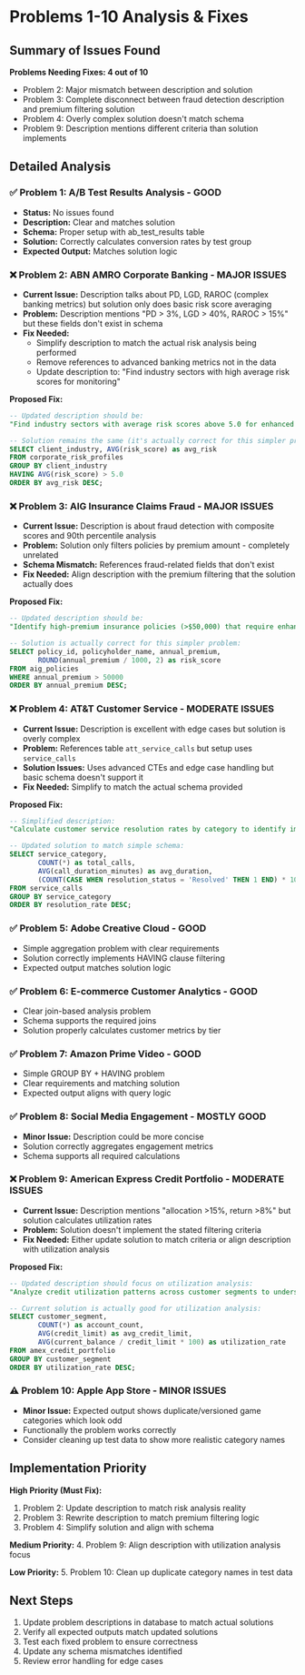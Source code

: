 # Problems 1-10 Analysis & Fixes

## Summary of Issues Found

**Problems Needing Fixes: 4 out of 10**
- Problem 2: Major mismatch between description and solution
- Problem 3: Complete disconnect between fraud detection description and premium filtering solution  
- Problem 4: Overly complex solution doesn't match schema
- Problem 9: Description mentions different criteria than solution implements

## Detailed Analysis

### ✅ Problem 1: A/B Test Results Analysis - **GOOD**
- **Status:** No issues found
- **Description:** Clear and matches solution
- **Schema:** Proper setup with ab_test_results table
- **Solution:** Correctly calculates conversion rates by test group
- **Expected Output:** Matches solution logic

### ❌ Problem 2: ABN AMRO Corporate Banking - **MAJOR ISSUES**
- **Current Issue:** Description talks about PD, LGD, RAROC (complex banking metrics) but solution only does basic risk score averaging
- **Problem:** Description mentions "PD > 3%, LGD > 40%, RAROC > 15%" but these fields don't exist in schema
- **Fix Needed:** 
  - Simplify description to match the actual risk analysis being performed
  - Remove references to advanced banking metrics not in the data
  - Update description to: "Find industry sectors with high average risk scores for monitoring"

**Proposed Fix:**
```sql
-- Updated description should be:
"Find industry sectors with average risk scores above 5.0 for enhanced monitoring."

-- Solution remains the same (it's actually correct for this simpler problem):
SELECT client_industry, AVG(risk_score) as avg_risk
FROM corporate_risk_profiles 
GROUP BY client_industry 
HAVING AVG(risk_score) > 5.0 
ORDER BY avg_risk DESC;
```

### ❌ Problem 3: AIG Insurance Claims Fraud - **MAJOR ISSUES**
- **Current Issue:** Description is about fraud detection with composite scores and 90th percentile analysis
- **Problem:** Solution only filters policies by premium amount - completely unrelated
- **Schema Mismatch:** References fraud-related fields that don't exist
- **Fix Needed:** Align description with the premium filtering that the solution actually does

**Proposed Fix:**
```sql
-- Updated description should be:
"Identify high-premium insurance policies (>$50,000) that require enhanced scrutiny due to higher potential fraud risk."

-- Solution is actually correct for this simpler problem:
SELECT policy_id, policyholder_name, annual_premium,
       ROUND(annual_premium / 1000, 2) as risk_score
FROM aig_policies 
WHERE annual_premium > 50000
ORDER BY annual_premium DESC;
```

### ❌ Problem 4: AT&T Customer Service - **MODERATE ISSUES**  
- **Current Issue:** Description is excellent with edge cases but solution is overly complex
- **Problem:** References table `att_service_calls` but setup uses `service_calls`
- **Solution Issues:** Uses advanced CTEs and edge case handling but basic schema doesn't support it
- **Fix Needed:** Simplify to match the actual schema provided

**Proposed Fix:**
```sql
-- Simplified description:
"Calculate customer service resolution rates by category to identify improvement areas."

-- Updated solution to match simple schema:
SELECT service_category,
       COUNT(*) as total_calls,
       AVG(call_duration_minutes) as avg_duration,
       (COUNT(CASE WHEN resolution_status = 'Resolved' THEN 1 END) * 100.0 / COUNT(*)) as resolution_rate
FROM service_calls
GROUP BY service_category
ORDER BY resolution_rate DESC;
```

### ✅ Problem 5: Adobe Creative Cloud - **GOOD**
- Simple aggregation problem with clear requirements
- Solution correctly implements HAVING clause filtering
- Expected output matches solution logic

### ✅ Problem 6: E-commerce Customer Analytics - **GOOD**  
- Clear join-based analysis problem
- Schema supports the required joins
- Solution properly calculates customer metrics by tier

### ✅ Problem 7: Amazon Prime Video - **GOOD**
- Simple GROUP BY + HAVING problem
- Clear requirements and matching solution
- Expected output aligns with query logic

### ✅ Problem 8: Social Media Engagement - **MOSTLY GOOD**
- **Minor Issue:** Description could be more concise
- Solution correctly aggregates engagement metrics
- Schema supports all required calculations

### ❌ Problem 9: American Express Credit Portfolio - **MODERATE ISSUES**
- **Current Issue:** Description mentions "allocation >15%, return >8%" but solution calculates utilization rates
- **Problem:** Solution doesn't implement the stated filtering criteria  
- **Fix Needed:** Either update solution to match criteria or align description with utilization analysis

**Proposed Fix:**
```sql
-- Updated description should focus on utilization analysis:
"Analyze credit utilization patterns across customer segments to understand risk levels."

-- Current solution is actually good for utilization analysis:
SELECT customer_segment,
       COUNT(*) as account_count, 
       AVG(credit_limit) as avg_credit_limit,
       AVG(current_balance / credit_limit * 100) as utilization_rate
FROM amex_credit_portfolio
GROUP BY customer_segment
ORDER BY utilization_rate DESC;
```

### ⚠️ Problem 10: Apple App Store - **MINOR ISSUES**
- **Minor Issue:** Expected output shows duplicate/versioned game categories which look odd
- Functionally the problem works correctly
- Consider cleaning up test data to show more realistic category names

## Implementation Priority

**High Priority (Must Fix):**
1. Problem 2: Update description to match risk analysis reality
2. Problem 3: Rewrite description to match premium filtering logic  
3. Problem 4: Simplify solution and align with schema

**Medium Priority:**
4. Problem 9: Align description with utilization analysis focus

**Low Priority:**
5. Problem 10: Clean up duplicate category names in test data

## Next Steps

1. Update problem descriptions in database to match actual solutions
2. Verify all expected outputs match updated solutions
3. Test each fixed problem to ensure correctness
4. Update any schema mismatches identified
5. Review error handling for edge cases